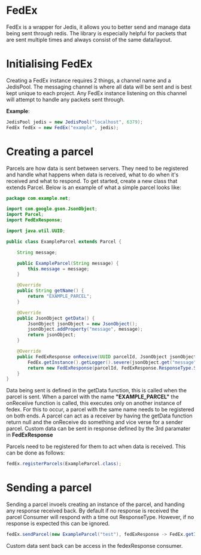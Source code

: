 # FedEx

FedEx is a wrapper for Jedis, it allows you to better send and manage data being sent through redis. The library is especially helpful for packets that are sent multiple times and always consist of the same data/layout.

# Initialising FedEx

Creating a FedEx instance requires 2 things, a channel name and a JedisPool. The messaging channel is where all data will be sent and is best kept unique to each project. Any FedEx instance listening on this channel will attempt to handle any packets sent through.

**Example**:

```java
JedisPool jedis = new JedisPool("localhost", 6379);
FedEx fedEx = new FedEx("example", jedis);
```

# Creating a parcel

Parcels are how data is sent between servers. They need to be registered and handle what happens when data is received, what to do when it's received and what to respond.
To get started, create a new class that extends Parcel. Below is an example of what a simple parcel looks like:

```java
package com.example.net;

import com.google.gson.JsonObject;
import Parcel;
import FedExResponse;

import java.util.UUID;

public class ExampleParcel extends Parcel {

    String message;

    public ExampleParcel(String message) {
        this.message = message;
    }

    @Override
    public String getName() {
        return "EXAMPLE_PARCEL";
    }

    @Override
    public JsonObject getData() {
        JsonObject jsonObject = new JsonObject();
        jsonObject.addProperty("message", message);
        return jsonObject;
    }

    @Override
    public FedExResponse onReceive(UUID parcelId, JsonObject jsonObject) {
        FedEx.getInstance().getLogger().severe(jsonObject.get("message").getAsString());
        return new FedExResponse(parcelId, FedExResponse.ResponseType.SUCCESS, new JsonObject());
    }
}
```

Data being sent is defined in the getData function, this is called when the parcel is sent. When a parcel with the name **"EXAMPLE_PARCEL"** the onReceiive function is called, this executes only on another instance of fedex. For this to occur, a parcel with the same name needs to be registered on both ends. A parcel can act as a receiver by having the getData function return null and the onReceive do something and vice verse for a sender parcel. Custom data can be sent in response defined by the 3rd paramater in **FedExResponse**

Parcels need to be registered for them to act when data is received. This can be done as follows:

```java
fedEx.registerParcels(ExampleParcel.class);
```

# Sending a parcel

Sending a parcel invoels creating an instance of the parcel, and handing any response received back. By default if no response is received the parcel Consumer will respond with a time out ResponseType. However, if no response is expected this can be ignored.

```java
fedEx.sendParcel(new ExampleParcel("test"), fedExResponse -> FedEx.getInstance().getLogger().severe("example parcel sent successfully"));
```

Custom data sent back can be access in the fedexResponse consumer.
